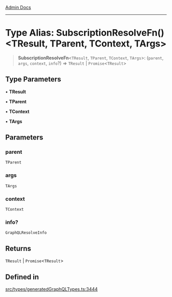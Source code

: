 [Admin Docs](/)

***

# Type Alias: SubscriptionResolveFn()\<TResult, TParent, TContext, TArgs\>

> **SubscriptionResolveFn**\<`TResult`, `TParent`, `TContext`, `TArgs`\>: (`parent`, `args`, `context`, `info`?) => `TResult` \| `Promise`\<`TResult`\>

## Type Parameters

• **TResult**

• **TParent**

• **TContext**

• **TArgs**

## Parameters

### parent

`TParent`

### args

`TArgs`

### context

`TContext`

### info?

`GraphQLResolveInfo`

## Returns

`TResult` \| `Promise`\<`TResult`\>

## Defined in

[src/types/generatedGraphQLTypes.ts:3444](https://github.com/Suyash878/talawa-api/blob/cfd688207611ba245c99edd8dbaccb2cdbf6a043/src/types/generatedGraphQLTypes.ts#L3444)

